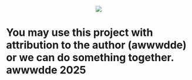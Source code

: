 <div align=center>
<img src="https://i.imgur.com/Ods3JRW.png" align=center style=width600px />
</div>
<h1>You may use this project with attribution to the author (awwwdde) or we can do something together. awwwdde 2025</h1>

